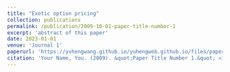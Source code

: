 ```yaml
---
title: "Exotic option pricing"
collection: publications
permalink: /publication/2009-10-01-paper-title-number-1
excerpt: 'abstract of this paper'
date: 2023-01-01
venue: 'Journal 1'
paperurl: 'https://yvhengwang.github.io/yuhengweb.github.io/files/paper1.pdf'
citation: 'Your Name, You. (2009). &quot;Paper Title Number 1.&quot; <i>Journal 1</i>. 1(1).'
---
```

